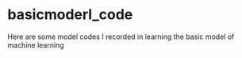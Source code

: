 # basicmoderl_code
Here are some model codes I recorded in learning the basic model of machine learning
